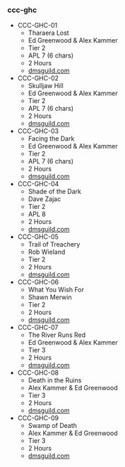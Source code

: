 ### ccc-ghc
* CCC-GHC-01
    * Tharaera Lost
    * Ed Greenwood & Alex Kammer
    * Tier 2
    * APL 7 (6 chars)
    * 2 Hours
    * [dmsguild.com](http://www.dmsguild.com/product/200723/CCCGHC01-Tharaera-Lost?affiliate_id=757342)
* CCC-GHC-02
    * Skulljaw Hill
    * Ed Greenwood & Alex Kammer
    * Tier 2
    * APL 7 (6 chars)
    * 2 Hours
    * [dmsguild.com](http://www.dmsguild.com/product/200738/CCCGHC02-Skulljaw-Hill?affiliate_id=757342)
* CCC-GHC-03
    * Facing the Dark
    * Ed Greenwood & Alex Kammer
    * Tier 2
    * APL 7 (6 chars)
    * 2 Hours
    * [dmsguild.com](http://www.dmsguild.com/product/200739/CCCGHC03-Facing-the-Dark?affiliate_id=757342)
* CCC-GHC-04
    * Shade of the Dark
    * Dave Zajac
    * Tier 2
    * APL 8
    * 2 Hours
    * [dmsguild.com](http://www.dmsguild.com/product/228101/CCCGHC04--Shade-Of-The-Dark?affiliate_id=757342)
* CCC-GHC-05
    * Trail of Treachery
    * Rob Wieland
    * Tier 2
    * 2 Hours
    * [dmsguild.com](http://www.dmsguild.com/product/228104/CCCGHC05--Trail-Of-Treachery?affiliate_id=757342)
* CCC-GHC-06
    * What You Wish For
    * Shawn Merwin
    * Tier 2
    * 2 Hours
    * [dmsguild.com](http://www.dmsguild.com/product/228105/CCCGHC06--What-You-Wish-For?affiliate_id=757342)
* CCC-GHC-07
    * The River Runs Red
    * Ed Greenwood & Alex Kammer
    * Tier 3
    * 2 Hours
    * [dmsguild.com](http://www.dmsguild.com/product/228106/CCCGHC07--The-River-Runs-Red?affiliate_id=757342)
* CCC-GHC-08
    * Death in the Ruins
    * Alex Kammer & Ed Greenwood
    * Tier 3
    * 2 Hours
    * [dmsguild.com](http://www.dmsguild.com/product/228107/CCCGHC08--Death-In-The-Ruins?affiliate_id=757342)
* CCC-GHC-09
    * Swamp of Death
    * Alex Kammer & Ed Greenwood
    * Tier 3
    * 2 Hours
    * [dmsguild.com](http://www.dmsguild.com/product/228108/CCCGHC09--Swamp-Of-Death?affiliate_id=757342)

